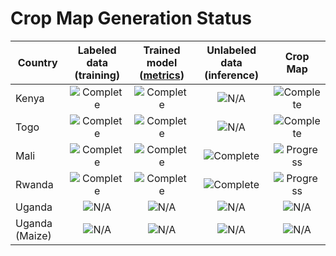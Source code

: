 # Crop Map Generation Status

[N/A]: https://img.shields.io/badge/Not%20Available-red
[Progress]: https://img.shields.io/badge/In%20Progress-yellow
[Complete]: https://img.shields.io/badge/Complete-success

|Country        |Labeled data (training)|Trained model ([metrics](data/model_metrics.json)) |Unlabeled data (inference) |Crop Map       |
|---            |:---:                  |:---:                                              |:---:                      |:---:          |
|Kenya          |![Complete]            |![Complete]                                        |![N/A]                     |![Complete]    |
|Togo           |![Complete]            |![Complete]                                        |![N/A]                     |![Complete]    |
|Mali           |![Complete]            |![Complete]                                        |![Complete]                |![Progress]    |
|Rwanda         |![Complete]            |![Complete]                                        |![Complete]                |![Progress]    |
|Uganda         |![N/A]                 |![N/A]                                             |![N/A]                     |![N/A]         |
|Uganda (Maize) |![N/A]                 |![N/A]                                             |![N/A]                     |![N/A]         |

